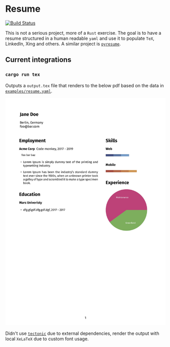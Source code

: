 # Resume

[![Build Status](https://travis-ci.org/dlalic/resume.svg?branch=master)](https://travis-ci.org/dlalic/resume)

This is not a serious project, more of a `Rust` exercise. The goal is to have a resume structured in a human readable `yaml` and use it to populate `TeX`, LinkedIn, Xing and others. A similar project is [`pyresume`](https://github.com/waynr/pyresume).


## Current integrations

### `cargo run tex`

Outputs a `output.tex` file that renders to the below pdf based on the data in [`examples/resume.yaml`](examples/resume.yaml).

![resume](examples/resume.jpg)

Didn't use [`tectonic`](https://github.com/tectonic-typesetting/tectonic/) due to external dependencies, render the output with local `XeLaTeX` due to custom font usage.
